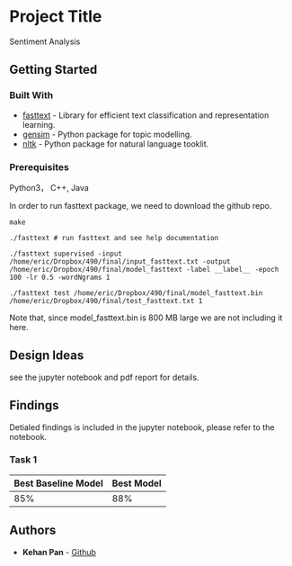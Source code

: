 # Project Title

Sentiment Analysis

## Getting Started

### Built With

* [fasttext](https://fasttext.cc/) - Library for efficient text classification and representation learning. 
* [gensim](https://radimrehurek.com/gensim/) - Python package for topic modelling. 
* [nltk](https://www.nltk.org/) - Python package for natural language tooklit. 


### Prerequisites

Python3， C++, Java

In order to run fasttext package, we need to download the github repo.

```
make

./fasttext # run fasttext and see help documentation

./fasttext supervised -input /home/eric/Dropbox/490/final/input_fasttext.txt -output /home/eric/Dropbox/490/final/model_fasttext -label __label__ -epoch 100 -lr 0.5 -wordNgrams 1

./fasttext test /home/eric/Dropbox/490/final/model_fasttext.bin /home/eric/Dropbox/490/final/test_fasttext.txt 1
```
Note that, since model_fasttext.bin is 800 MB large we are not including it here. 

## Design Ideas

see the jupyter notebook and pdf report for details. 

## Findings 

Detialed findings is included in the jupyter notebook, please refer to the notebook.

### Task 1


| Best Baseline Model | Best Model   |
| ------ | -------- |
|  85%      |    88%      |



## Authors

* **Kehan Pan** - [Github](https://github.com/pankh13)

